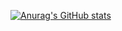 [![Anurag's GitHub stats](https://github-readme-stats.vercel.app/api?username=XRM4D)](https://github.com/anuraghazra/github-readme-stats)

